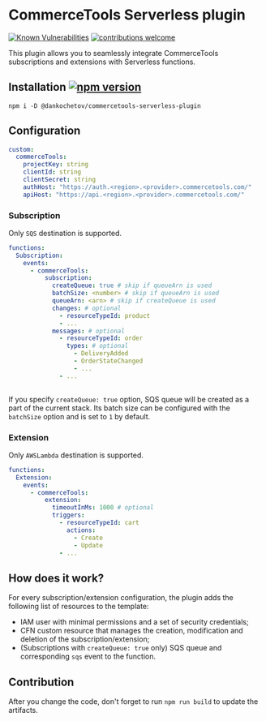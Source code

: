 # CommerceTools Serverless plugin

[![Known Vulnerabilities](https://snyk.io/test/github/dankochetov/commercetools-serverless-plugin/badge.svg)](https://snyk.io/test/github/dankochetov/commercetools-serverless-plugin)
[![contributions welcome](https://img.shields.io/badge/contributions-welcome-brightgreen.svg?style=flat)](https://github.com/dankochetov/commercetools-serverless-plugin)

This plugin allows you to seamlessly integrate CommerceTools subscriptions and extensions with Serverless functions.

## Installation [![npm version](https://badge.fury.io/js/%40dankochetov%2Fcommercetools-serverless-plugin.svg)](https://badge.fury.io/js/%40dankochetov%2Fcommercetools-serverless-plugin)
```shell
npm i -D @dankochetov/commercetools-serverless-plugin
```

## Configuration

```yaml 
custom:
  commerceTools:
    projectKey: string
    clientId: string
    clientSecret: string
    authHost: "https://auth.<region>.<provider>.commercetools.com/"
    apiHost: "https://api.<region>.<provider>.commercetools.com/"
```

### Subscription

Only `SQS` destination is supported.

```yaml
functions:
  Subscription:
    events:
      - commerceTools:
          subscription:
            createQueue: true # skip if queueArn is used
            batchSize: <number> # skip if queueArn is used
            queueArn: <arn> # skip if createQueue is used
            changes: # optional
              - resourceTypeId: product
              - ...
            messages: # optional
              - resourceTypeId: order
                types: # optional
                  - DeliveryAdded
                  - OrderStateChanged
                  - ...
              - ...
                
```

If you specify `createQueue: true` option, SQS queue will be created as a part of the current stack. 
Its batch size can be configured with the `batchSize` option and is set to `1` by default.

### Extension

Only `AWSLambda` destination is supported.

```yaml
functions:
  Extension:
    events:
      - commerceTools:
          extension:
            timeoutInMs: 1000 # optional
            triggers:
              - resourceTypeId: cart
                actions:
                  - Create
                  - Update
              - ...
```

## How does it work?

For every subscription/extension configuration, the plugin adds the following list of resources to the template:
- IAM user with minimal permissions and a set of security credentials;
- CFN custom resource that manages the creation, modification and deletion of the subscription/extension;
- (Subscriptions with `createQueue: true` only) SQS queue and corresponding `sqs` event to the function.

## Contribution

After you change the code, don't forget to run `npm run build` to update the artifacts. 
